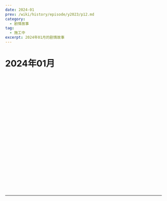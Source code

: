 ```yaml
---
date: 2024-01
prev: /wiki/history/episode/y2023/p12.md
category:
  - 剧情故事
tag:
  - 施工中
excerpt: 2024年01月的剧情故事
---
```

# 2024年01月 

<EpisodeButton label="1/1　#126" addon="[含卫星外]" badge="施工中">
</EpisodeButton>
<br>

<EpisodeButton label="1/2　#127" badge="施工中">
</EpisodeButton>
<br>

<EpisodeButton label="1/3　#128" addon="[含卫星外]" badge="施工中">
</EpisodeButton>
<br>

<EpisodeButton label="1/4　#129" badge="施工中">
</EpisodeButton>
<br>

<EpisodeButton label="1/6　#130" badge="施工中">
</EpisodeButton>
<br>

<EpisodeButton label="1/7　#131" badge="施工中">
</EpisodeButton>
<br>

<EpisodeButton label="1/9　#132" badge="施工中">
</EpisodeButton>
<br>

<EpisodeButton label="1/10　#133" badge="施工中">
</EpisodeButton>
<br>

<EpisodeButton label="1/11　#134" badge="施工中">
</EpisodeButton>
<br>

<EpisodeButton label="1/12　#135" badge="施工中">
</EpisodeButton>
<br>

<EpisodeButton label="1/13　#136" badge="施工中">
</EpisodeButton>
<br>

<EpisodeButton label="1/14　#137" badge="施工中">
</EpisodeButton>
<br>

<EpisodeButton label="1/15　#138" badge="施工中">
</EpisodeButton>
<br>

<EpisodeButton label="1/16　#139" badge="施工中">
</EpisodeButton>
<br>

<EpisodeButton label="1/17　#140" addon="[含卫星外]" badge="施工中">
</EpisodeButton>
<br>

<EpisodeButton label="1/18　#141" addon="[卫星外]" badge="施工中">
</EpisodeButton>
<br>

<EpisodeButton label="1/20　#142" badge="施工中">
</EpisodeButton>
<br>

<EpisodeButton label="1/24　#143" badge="施工中">
</EpisodeButton>
<br>

<EpisodeButton label="1/28　#144" badge="施工中">
</EpisodeButton>
<br>

<EpisodeButton label="1/29　#145" badge="施工中">
</EpisodeButton>
<br>

<EpisodeButton label="1/30　#146" badge="施工中">
</EpisodeButton>
<br>

<EpisodeButton label="1/31　#147" badge="施工中">
</EpisodeButton>
<br>

---

<script setup>
  import EpisodeButton from "@EpisodeButton"
</script>